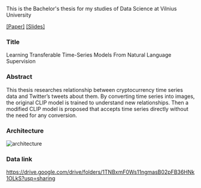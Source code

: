 This is the Bachelor's thesis for my studies of Data Science at Vilnius University

[[Paper]](documents/Paper.pdf) [[Slides]](documents/Slides.pdf)
### Title 
Learning Transferable Time-Series Models From Natural Language Supervision

### Abstract
This thesis researches relationship between cryptocurrency time series data and Twitter’s tweets about them. By converting time series into images, the original CLIP model is trained to understand new relationships. Then a modified CLIP model is proposed that accepts time series directly without the need for any conversion.

### Architecture
![architecture](https://github.com/MGaulia/CLIP-Timeseries/assets/39590298/6516f95e-becd-4114-9522-baaa99414121)

### Data link 
https://drive.google.com/drive/folders/1TNBxmF0Ws11ngmasB02pFB36HNk1OLkS?usp=sharing
